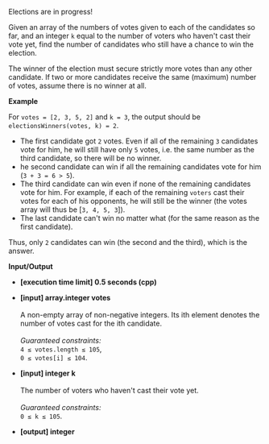 Elections are in progress!

Given an array of the numbers of votes given to each of the candidates so far, and an integer `k` equal to the number of voters who haven't cast their vote yet, find the number of candidates who still have a chance to win the election.

The winner of the election must secure strictly more votes than any other candidate. If two or more candidates receive the same (maximum) number of votes, assume there is no winner at all.

__Example__

For `votes = [2, 3, 5, 2]` and `k = 3`, the output should be
`electionsWinners(votes, k) = 2`.

+ The first candidate got `2` votes. Even if all of the remaining `3` candidates vote for him, he will still have only `5` votes, i.e. the same number as the third candidate, so there will be no winner.
+ he second candidate can win if all the remaining candidates vote for him (`3 + 3 = 6 > 5`).
+ The third candidate can win even if none of the remaining candidates vote for him. For example, if each of the remaining `voters` cast their votes for each of his opponents, he will still be the winner (the votes array will thus be [`3, 4, 5, 3`]).
+ The last candidate can't win no matter what (for the same reason as the first candidate).

Thus, only `2` candidates can win (the second and the third), which is the answer.

__Input/Output__

+ __[execution time limit] 0.5 seconds (cpp)__

+ __[input] array.integer votes__<br/><br/>A non-empty array of non-negative integers. Its ith element denotes the number of votes cast for the ith candidate.<br/><br/>_Guaranteed constraints:_<br/>`4 ≤ votes.length ≤ 105`,<br/>`0 ≤ votes[i] ≤ 104`.

+ __[input] integer k__<br/><br/>The number of voters who haven't cast their vote yet.<br/><br/>_Guaranteed constraints:_<br/>`0 ≤ k ≤ 105`.

+ __[output] integer__
